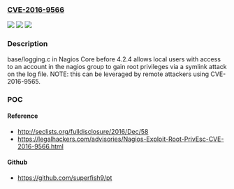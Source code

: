 ### [CVE-2016-9566](https://cve.mitre.org/cgi-bin/cvename.cgi?name=CVE-2016-9566)
![](https://img.shields.io/static/v1?label=Product&message=n%2Fa&color=blue)
![](https://img.shields.io/static/v1?label=Version&message=n%2Fa&color=blue)
![](https://img.shields.io/static/v1?label=Vulnerability&message=n%2Fa&color=brighgreen)

### Description

base/logging.c in Nagios Core before 4.2.4 allows local users with access to an account in the nagios group to gain root privileges via a symlink attack on the log file.  NOTE: this can be leveraged by remote attackers using CVE-2016-9565.

### POC

#### Reference
- http://seclists.org/fulldisclosure/2016/Dec/58
- https://legalhackers.com/advisories/Nagios-Exploit-Root-PrivEsc-CVE-2016-9566.html

#### Github
- https://github.com/superfish9/pt


